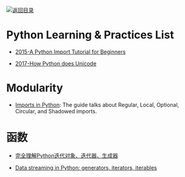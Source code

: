 [![返回目录](https://user-images.githubusercontent.com/5803001/38079637-ff0abcf0-3371-11e8-9b76-ad651620afc7.jpg)](https://github.com/wxyyxc1992/Awesome-Lists) 

# Python Learning & Practices List

- [2015-A Python Import Tutorial for Beginners](https://parg.co/bFN) 

- [2017-How Python does Unicode](https://www.b-list.org/weblog/2017/sep/05/how-python-does-unicode/)

# Modularity

- [Imports in Python](https://github.com/00111000/Imports-in-Python): The guide talks about Regular, Local, Optional, Circular, and Shadowed imports.

# 函数

- [完全理解Python迭代对象、迭代器、生成器](http://foofish.net/blog/109/iterators-vs-generators)
 
- [Data streaming in Python: generators, iterators, iterables](https://rare-technologies.com/data-streaming-in-python-generators-iterators-iterables/)
